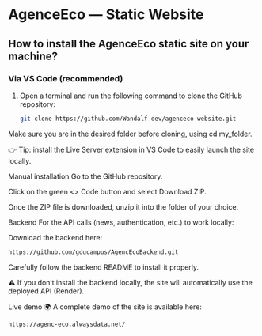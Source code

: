 # AgenceEco — Static Website

## How to install the AgenceEco static site on your machine?

### Via VS Code (recommended)

1. Open a terminal and run the following command to clone the GitHub repository:  
   ```bash
   git clone https://github.com/Wandalf-dev/agenceco-website.git
Make sure you are in the desired folder before cloning, using cd my_folder.

👉 Tip: install the Live Server extension in VS Code to easily launch the site locally.

Manual installation
Go to the GitHub repository.

Click on the green <> Code button and select Download ZIP.

Once the ZIP file is downloaded, unzip it into the folder of your choice.

Backend
For the API calls (news, authentication, etc.) to work locally:

Download the backend here: 

```bash
https://github.com/gducampus/AgencEcoBackend.git
```

Carefully follow the backend README to install it properly.

⚠️ If you don’t install the backend locally, the site will automatically use the deployed API (Render).

Live demo
🌍 A complete demo of the site is available here: 

```bash
https://agenc-eco.alwaysdata.net/

